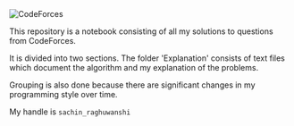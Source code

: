 <img src="https://it-edu.com/sites/default/files/codeforceslogo.png" alt="CodeForces"/>

This repository is a notebook consisting of all my solutions to questions from CodeForces.

It is divided into two sections. 
The folder 'Explanation' consists of text files which document the algorithm and my explanation of the problems.

Grouping is also done because there are significant changes in my programming style over time. 

My handle is `sachin_raghuwanshi`
